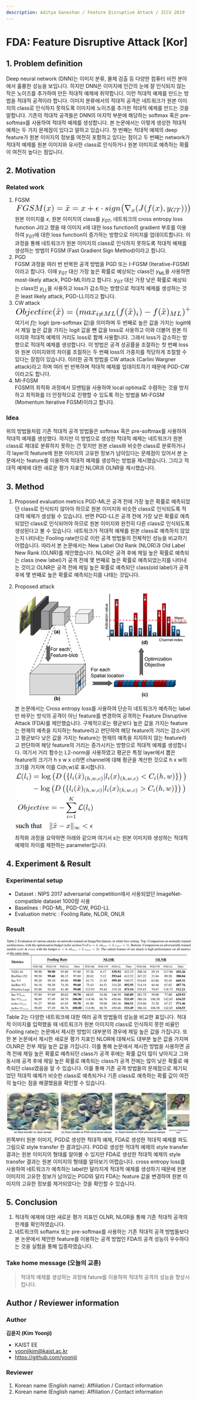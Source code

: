 ```yaml
---
description: Aditya Ganeshan / Feature Disruptive Attack / ICCV 2019
---
```



# FDA: Feature Disruptive Attack \[Kor\]

##  1. Problem definition
Deep neural network (DNN)는 이미지 분류, 물체 검출 등 다양한 컴퓨터 비전 분야에서 훌륭한 성능을 보입니다. 하지만 DNN은 이미지에 인간의 눈에 잘 인식되지 않는 작은 노이즈를 추가하여 만든 적대적 예제에 취약합니다. 이런 적대적 예제를 만드는 방법을 적대적 공격이라 합니다. 이미지 분류에서의 적대적 공격은 네트워크가 원본 이미지의 class로 인식하지 못하도록 이미지에 노이즈를 추가한 적대적 예제를 만드는 것을 말합니다. 기존의 적대적 공격들은 DNN의 마지막 부분에 해당하는 softmax 혹은 pre-softmax를 사용하여 적대적 예제를 생성합니다. 본 논문에서는 이렇게 생성한 적대적 예제는 두 가지 문제점이 있다고 말하고 있습니다. 첫 번째는 적대적 예제의 deep feature가 원본 이미지의 정보를 여전히 포함하고 있다는 점이고 두 번째는 network가 적대적 예제를 원본 이미지와 유사한 class로 인식하거나 원본 이미지로 예측하는 확률이 여전히 높다는 점입니다.


## 2. Motivation

### Related work
1. FGSM  
![Figure 1](../../.gitbook/assets/29/FGSM.png)    
원본 이미지를 $x$, 원본 이미지의 class를 $y_{GT}$, 네트워크의 cross entropy loss function J라고 했을 때 이미지 $x$에 대한 loss function의 gradient 부호를 이용하여 $y_{GT}$에 대한 loss function이 증가하는 방향으로 이미지를 업데이트합니다. 이 과정을 통해 네트워크가 원본 이미지의 class로 인식하지 못하도록 적대적 예제를 생성하는 방법이 FGSM (Fast Gradient Sign Method)이라고 합니다.
2. PGD  
FGSM 과정을 여러 번 반복한 공격 방법을 PGD 또는 I-FGSM (Iterative-FGSM)이라고 합니다.
이때 $y_{GT}$ 대신 가장 높은 확률로 예상되는 class인 $y_{ML}$을 사용하면 most-likely attack, PGD-ML이라고 합니다. $y_{GT}$ 대신 가장 낮은 확률로 예상되는 class인 $y_{LL}$을 사용하고 loss가 감소하는 방향으로 적대적 예제를 생성하는 것은 least likely attack, PGD-LL이라고 합니다.
3. CW attack  
![Figure 2](../../.gitbook/assets/29/CW.png)    
여기서 $f$는 logit (pre-softmax 값)을 의미하며 두 번째로 높은 값을 가지는 logit에서 제일 높은 값을 가지는 logit 값을 뺀 값을 loss로 사용하고 이와 더불어 원본 이미지와 적대적 예제의 거리도 loss로 함께 사용합니다. 그래서 loss가 감소하는 방향으로 적대적 예제를 생성합니다. 
이 방법은 공격 성공률을 조절하는 첫 번째 loss와 원본 이미지와의 차이를 조절하는 두 번째 loss의 가중치를 적당하게 조절할 수 있다는 장점이 있습니다.
이러한 공격 방법을 CW attack (Carlini Wargner attack)라고 하며 여러 번 반복하며 적대적 예제를 업데이트하기 때문에 PGD-CW이라고도 합니다.
4. MI-FGSM  
FGSM의 최적화 과정에서 모멘텀을 사용하여 local optima로 수렴하는 것을 방지하고 최적화를 더 안정적으로 진행할 수 있도록 하는 방법을 MI-FGSM (Momentum Iterative FGSM)이라고 합니다.

### Idea
위의 방법들처럼 기존 적대적 공격 방법들은 softmax 혹은 pre-softmax를 사용하여 적대적 예제를 생성했다. 하지만 이 방법으로 생성한 적대적 예제는 네트워크가 원본 class로 제대로 분류하지 못하는 건 맞지만 원본 class와 비슷한 class로 분류하거나 각 layer의 feature에 원본 이미지의 고유한 정보가 남아있다는 문제점이 있어서 본 논문에서는 feature를 이용하여 적대적 예제를 생성하는 방법을 제시했습니다. 그리고 적대적 예제에 대한 새로운 평가 지표인 NLOR과 OLNR을 제시했습니다. 


## 3. Method
1. Proposed evaluation metrics
PGD-ML은 공격 전에 가장 높은 확률로 예측되었던 class로 인식되지 않아야 하므로 원본 이미지와 비슷한 class로 인식되도록 적대적 예제가 생성될 수 있습니다. 반면 PGD-LL은 공격 전에 가장 낮은 확률로 예측되었던 class로 인식되어야 하므로 원본 이미지와 완전히 다른 class로 인식되도록 생성된다고 볼 수 있습니다. 네트워크가 적대적 예제를 원본 class로 예측하지 않았는지 나타내는 Fooling rate만으로 이런 공격 방법들의 전체적인 성능을 비교하기 어렵습니다. 따라서 본 논문에서는 New Label Old Rank (NLOR)과 Old Label New Rank (OLNR)를 제안했습니다. 
NLOR은 공격 후에 제일 높은 확률로 예측되는 class (new label)가 공격 전에 몇 번째로 높은 확률로 예측되었는지를 나타내는 것이고 OLNR은 공격 전에 제일 높은 확률로 예측되던 class(old label)가 공격 후에 몇 번째로 높은 확률로 예측되는지를 나태는 것입니다.

2. Proposed attack  
![Figure 3](../../.gitbook/assets/29/attack_figure.png)  
본 논문에서는 Cross entropy loss를 사용하여 단순히 네트워크가 예측하는 label만 바꾸는 방식의 공격이 아닌 feature를 변경하여 공격하는 Feature Disruptive Attack (FDA)를 제안했습니다. 구체적으로는 평균보다 높은 값을 가지는 feature는 현재의 예측을 지지하는 feature라고 판단하여 해당 feature의 거리는 감소시키고 평균보다 낮은 값을 가지는 feature는 현재의 예측을 지지하지 않는 feature라고 판단하여 해당 feature의 거리는 증가시키는 방향으로 적대적 예제를 생성합니다. 여기서 거리 함수는 L2-norm을 사용하였고 평균은 특정 layer에서 뽑은 feature의 크기가 h x w x c라면 channel에 대해 평균을 계산한 것으로 h x w의 크기를 가지며 이를 Ci(h,w)로 표시합니다.  
![Figure 4](../../.gitbook/assets/29/attack_loss.png)  
![Figure 5](../../.gitbook/assets/29/attack_method.png)  
최적화 과정을 요약하면 아래와 같으며 여기서 ε는 원본 이미지와 생성하는 적대적 예제의 차이를 제한하는 parameter입니다.


## 4. Experiment & Result

### Experimental setup
* Dataset : NIPS 2017 adversarial competition에서 사용되었던 ImageNet-compatible dataset 1000장 사용
* Baselines : PGD-ML, PGD-CW, PGD-LL
* Evaluation metric : Fooling Rate, NLOR, ONLR

### Result
![Table 1](../../.gitbook/assets/29/table.png)  
Table 2는 다양한 네트워크에 대한 여러 공격 방법들의 성능을 비교한 표입니다.
적대적 이미지를 입력했을 때 네트워크가 원본 이미지의 class로 인식하지 못한 비율인 Fooling rate는 논문에서 제시한 방법이 대부분의 경우에 제일 높은 값을 가집니다. 또한 본 논문에서 제시한 새로운 평가 지표인 NLOR에 대해서도 대부분 높은 값을 가지며 OLNR은 전부 제일 높은 값을 가집니다. 이를 통해 논문에서 제시한 방법을 사용하면 공격 전에 제일 높은 확률로 예측되던 class가 공격 후에는 확률 값이 많이 낮아지고 그와 동시에 공격 후에 제일 높은 확률로 예측되는 class가 공격 전에는 많이 낮은 확률로 예측되던 class였음을 알 수 있습니다. 이를 통해 기존 공격 방법들의 문제점으로 제기되었던 적대적 예제가 비슷한 class로 예측되거나 기존 class로 예측하는 확률 값이 여전히 높다는 점을 해결했음을 확인할 수 있습니다.  

![Figure 6](../../.gitbook/assets/29/style_transfer.png)  
왼쪽부터 원본 이미지, PGD로 생성한 적대적 예제, FDA로 생성한 적대적 예제를 파도 그림으로 style transfer 한 결과입니다. PGD로 생성한 적대적 예제의 style transfer 결과는 원본 이미지의 형태를 알아볼 수 있지만 FDA로 생성한 적대적 예제의 style transfer 결과는 원본 이미지의 형태를 알아보기 어렵습니다. cross entropy loss를 사용하여 네트워크가 예측하는 label만 달라지게 적대적 예제를 생성하기 때문에 원본 이미지의 고유한 정보가 남아있는 PGD와 달리 FDA는 feature 값을 변경하여 원본 이미지의 고유한 정보를 제거되었다는 것을 확인할 수 있습니다.

## 5. Conclusion

1. 적대적 예제에 대한 새로운 평가 지표인 OLNR, NLOR을 통해 기존 적대적 공격의 한계를 확인하였습니다.
2. 네트워크의 softamx 또는 pre-softmax를 사용하는 기존 적대적 공격 방법들보다 본 논문에서 제안한 feature를 이용하는 공격 방법인 FDA의 공격 성능이 우수하다는 것을 실험을 통해 입증하였습니다.

### Take home message \(오늘의 교훈\)

> 적대적 예제를 생성하는 과정에 fature를 이용하여 적대적 공격의 성능을 향상시킵니다.


## Author / Reviewer information

### Author

**김윤지 (Kim Yoonji)** 

* KAIST EE
* yoonjikim@kaist.ac.kr
* https://github.com/yoonjii

### Reviewer

1. Korean name \(English name\): Affiliation / Contact information
2. Korean name \(English name\): Affiliation / Contact information
